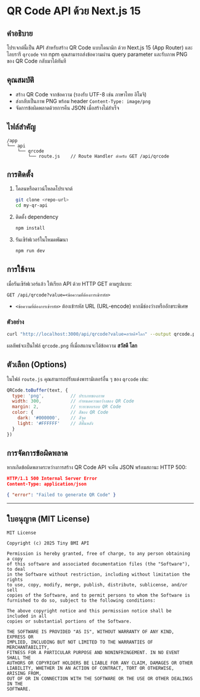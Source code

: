 # QR Code API ด้วย Next.js 15

## คำอธิบาย
โปรเจกต์นี้เป็น API สำหรับสร้าง QR Code แบบไดนามิก ด้วย Next.js 15 (App Router) และไลบรารี `qrcode` จาก npm คุณสามารถส่งข้อความผ่าน query parameter และรับภาพ PNG ของ QR Code กลับมาได้ทันที

## คุณสมบัติ
- สร้าง QR Code จากข้อความ (รองรับ UTF-8 เช่น ภาษาไทย อิโมจิ)
- ส่งกลับเป็นภาพ PNG พร้อม header `Content-Type: image/png`
- จัดการข้อผิดพลาดด้วยการคืน JSON เมื่อสร้างไม่สำเร็จ

## ไฟล์สำคัญ
```
/app
└── api
    └── qrcode
        └── route.js    // Route Handler สำหรับ GET /api/qrcode
```

## การติดตั้ง
1. โคลนหรือดาวน์โหลดโปรเจกต์
   ```bash
   git clone <repo-url>
   cd my-qr-api
   ```
2. ติดตั้ง dependency
   ```bash
   npm install
   ```
3. รันเซิร์ฟเวอร์ในโหมดพัฒนา
   ```bash
   npm run dev
   ```

## การใช้งาน
เมื่อรันเซิร์ฟเวอร์แล้ว ให้เรียก API ด้วย HTTP GET ตามรูปแบบ:
```
GET /api/qrcode?value=<ข้อความที่ต้องการเข้ารหัส>
```

- `<ข้อความที่ต้องการเข้ารหัส>` ต้องเข้ารหัส URL (URL-encode) หากมีช่องว่างหรืออักขระพิเศษ

### ตัวอย่าง
```bash
curl "http://localhost:3000/api/qrcode?value=สวัสดี+โลก" --output qrcode.png
```
ผลลัพธ์จะเป็นไฟล์ `qrcode.png` ที่เมื่อสแกนจะได้ข้อความ **สวัสดี โลก**

## ตัวเลือก (Options)
ในไฟล์ `route.js` คุณสามารถปรับแต่งพารามิเตอร์อื่น ๆ ของ `qrcode` เช่น:
```js
QRCode.toBuffer(text, {
  type: 'png',          // ประเภทของภาพ
  width: 300,           // กำหนดความกว้างของ QR Code
  margin: 2,            // ระยะขอบรอบ QR Code
  color: {              // สีของ QR Code
    dark: '#000000',    // สีจุด
    light: '#FFFFFF'    // สีพื้นหลัง
  }
})
```

## การจัดการข้อผิดพลาด
หากเกิดข้อผิดพลาดระหว่างการสร้าง QR Code API จะคืน JSON พร้อมสถานะ HTTP 500:
```json
HTTP/1.1 500 Internal Server Error
Content-Type: application/json

{ "error": "Failed to generate QR Code" }
```

---


## ใบอนุญาต (MIT License)

```
MIT License

Copyright (c) 2025 Tiny BMI API

Permission is hereby granted, free of charge, to any person obtaining a copy
of this software and associated documentation files (the "Software"), to deal
in the Software without restriction, including without limitation the rights
to use, copy, modify, merge, publish, distribute, sublicense, and/or sell
copies of the Software, and to permit persons to whom the Software is
furnished to do so, subject to the following conditions:

The above copyright notice and this permission notice shall be included in all
copies or substantial portions of the Software.

THE SOFTWARE IS PROVIDED "AS IS", WITHOUT WARRANTY OF ANY KIND, EXPRESS OR
IMPLIED, INCLUDING BUT NOT LIMITED TO THE WARRANTIES OF MERCHANTABILITY,
FITNESS FOR A PARTICULAR PURPOSE AND NONINFRINGEMENT. IN NO EVENT SHALL THE
AUTHORS OR COPYRIGHT HOLDERS BE LIABLE FOR ANY CLAIM, DAMAGES OR OTHER
LIABILITY, WHETHER IN AN ACTION OF CONTRACT, TORT OR OTHERWISE, ARISING FROM,
OUT OF OR IN CONNECTION WITH THE SOFTWARE OR THE USE OR OTHER DEALINGS IN THE
SOFTWARE.
```